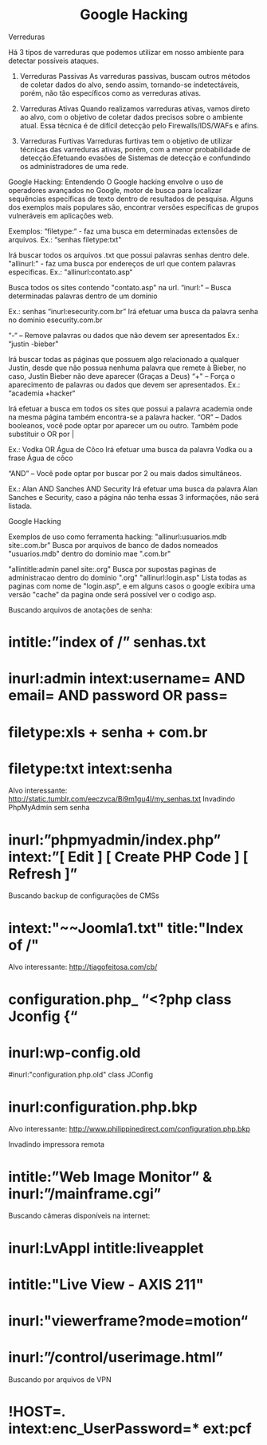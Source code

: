 <h1 align="center"> Google Hacking</h1>


Verreduras

Há 3 tipos de varreduras que podemos utilizar em nosso ambiente para detectar possíveis ataques.

1. Verreduras Passivas
    As varreduras passivas, buscam outros métodos de coletar dados do alvo, sendo assim, tornando-se indetectáveis, porém, não tão específicos como as verreduras ativas.

2. Varreduras Ativas
    Quando realizamos varreduras ativas, vamos direto ao alvo, com o objetivo de coletar dados precisos sobre o ambiente atual. Essa técnica é de difícil detecção pelo Firewalls/IDS/WAFs e afins.
 
3. Varreduras Furtivas 
    Varreduras furtivas tem o objetivo de utilizar técnicas das varreduras ativas, porém, com a menor probabilidade de detecção.Efetuando evasões de Sistemas de detecção e confundindo os administradores de uma rede.

Google Hacking: Entendendo
O Google hacking envolve o uso de operadores avançados no Google, motor de
busca para localizar sequências específicas de texto dentro de resultados de
pesquisa. Alguns dos exemplos mais populares são, encontrar versões específicas
de grupos vulneráveis em aplicações web.

Exemplos:
“filetype:“ - faz uma busca em determinadas extensões de arquivos.
Ex.: “senhas filetype:txt"

Irá buscar todos os arquivos .txt que possui palavras senhas dentro dele.
"allinurl:" - faz uma busca por endereços de url que contem palavras especificas.
Ex.: "allinurl:contato.asp“

Busca todos os sites contendo "contato.asp" na url.
“inurl:” – Busca determinadas palavras dentro de um domínio

Ex.: senhas “inurl:esecurity.com.br”
Irá efetuar uma busca da palavra senha no dominio esecurity.com.br

“-“ – Remove palavras ou dados que não devem ser apresentados
Ex.: “justin -bieber"

Irá buscar todas as páginas que possuem algo relacionado a qualquer Justin, desde
que não possua nenhuma palavra que remete à Bieber, no caso, Justin Bieber não
deve aparecer (Graças a Deus)
“+" – Força o aparecimento de palavras ou dados que devem ser apresentados.
Ex.: “academia +hacker“

Irá efetuar a busca em todos os sites que possui a palavra academia onde na mesma
página também encontra-se a palavra hacker.
“OR” – Dados booleanos, você pode optar por aparecer um ou outro. Também pode
substituir o OR por |

Ex.: Vodka OR Água de Côco
Irá efetuar uma busca da palavra Vodka ou a frase Água de côco


“AND” – Você pode optar por buscar por 2 ou mais dados simultâneos.

Ex.: Alan AND Sanches AND Security
Irá efetuar uma busca da palavra Alan Sanches e Security, caso a página não tenha
essas 3 informações, não será listada.

Google Hacking

Exemplos de uso como ferramenta hacking:
"allinurl:usuarios.mdb site:.com.br"
Busca por arquivos de banco de dados nomeados "usuarios.mdb" dentro do
dominio mae ".com.br"

"allintitle:admin panel site:.org"
Busca por supostas paginas de administracao dentro do dominio ".org"
"allinurl:login.asp"
Lista todas as paginas com nome de "login.asp", e em alguns casos o google
exibira uma versão "cache" da pagina onde será possível ver o codigo asp.

Buscando arquivos de anotações de senha:
# intitle:”index of /” senhas.txt
# inurl:admin intext:username= AND email= AND password OR pass=
# filetype:xls + senha + com.br
# filetype:txt intext:senha
Alvo interessante: http://static.tumblr.com/eeczvca/Bi9m1gu4l/my_senhas.txt
Invadindo PhpMyAdmin sem senha
# inurl:”phpmyadmin/index.php” intext:”[ Edit ] [ Create PHP Code ] [ Refresh ]”

Buscando backup de configurações de CMSs
# intext:"~~Joomla1.txt" title:"Index of /"
Alvo interessante: http://tiagofeitosa.com/cb/
# configuration.php_ “<?php class Jconfig {“
# inurl:wp-config.old
#inurl:"configuration.php.old" class JConfig
# inurl:configuration.php.bkp
Alvo interessante: http://www.philippinedirect.com/configuration.php.bkp

Invadindo impressora remota
# intitle:”Web Image Monitor” & inurl:”/mainframe.cgi”

Buscando câmeras disponíveis na internet:
# inurl:LvAppl intitle:liveapplet
# intitle:"Live View - AXIS 211"
# inurl:"viewerframe?mode=motion“
# inurl:”/control/userimage.html”

Buscando por arquivos de VPN
# !HOST=*.* intext:enc_UserPassword=* ext:pcf
